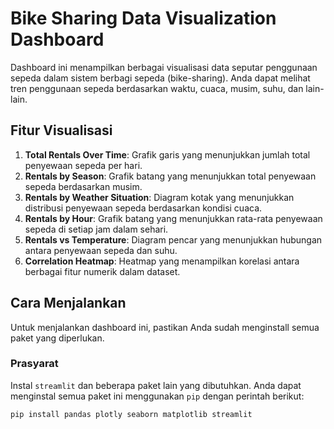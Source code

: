 # Bike Sharing Data Visualization Dashboard

Dashboard ini menampilkan berbagai visualisasi data seputar penggunaan sepeda dalam sistem berbagi sepeda (bike-sharing). Anda dapat melihat tren penggunaan sepeda berdasarkan waktu, cuaca, musim, suhu, dan lain-lain.

## Fitur Visualisasi

1. **Total Rentals Over Time**: Grafik garis yang menunjukkan jumlah total penyewaan sepeda per hari.
2. **Rentals by Season**: Grafik batang yang menunjukkan total penyewaan sepeda berdasarkan musim.
3. **Rentals by Weather Situation**: Diagram kotak yang menunjukkan distribusi penyewaan sepeda berdasarkan kondisi cuaca.
4. **Rentals by Hour**: Grafik batang yang menunjukkan rata-rata penyewaan sepeda di setiap jam dalam sehari.
5. **Rentals vs Temperature**: Diagram pencar yang menunjukkan hubungan antara penyewaan sepeda dan suhu.
6. **Correlation Heatmap**: Heatmap yang menampilkan korelasi antara berbagai fitur numerik dalam dataset.

## Cara Menjalankan

Untuk menjalankan dashboard ini, pastikan Anda sudah menginstall semua paket yang diperlukan.

### Prasyarat

Instal `streamlit` dan beberapa paket lain yang dibutuhkan. Anda dapat menginstal semua paket ini menggunakan `pip` dengan perintah berikut:

```bash
pip install pandas plotly seaborn matplotlib streamlit
